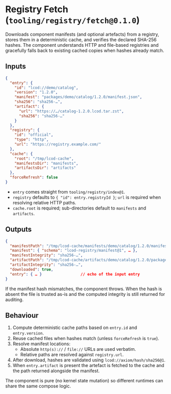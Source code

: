 # Registry Fetch (`tooling/registry/fetch@0.1.0`)

Downloads component manifests (and optional artefacts) from a registry, stores
them in a deterministic cache, and verifies the declared SHA-256 hashes. The
component understands HTTP and file-based registries and gracefully falls back
to existing cached copies when hashes already match.

## Inputs

```json
{
  "entry": {
    "id": "lcod://demo/catalog",
    "version": "1.2.0",
    "manifest": "packages/demo/catalog/1.2.0/manifest.json",
    "sha256": "sha256-…",
    "artifact": {
      "url": "https://…/catalog-1.2.0.lcod.tar.zst",
      "sha256": "sha256-…"
    }
  },
  "registry": {
    "id": "official",
    "type": "http",
    "url": "https://registry.example.com/"
  },
  "cache": {
    "root": "/tmp/lcod-cache",
    "manifestsDir": "manifests",
    "artifactsDir": "artifacts"
  },
  "forceRefresh": false
}
```

- `entry` comes straight from `tooling/registry/index@1`.
- `registry` defaults to `{ "id": entry.registryId }`; `url` is required when
  resolving relative HTTP paths.
- `cache.root` is required; sub-directories default to `manifests` and
  `artifacts`.

## Outputs

```json
{
  "manifestPath": "/tmp/lcod-cache/manifests/demo/catalog/1.2.0/manifest.json",
  "manifest": { "schema": "lcod-registry/manifest@1", … },
  "manifestIntegrity": "sha256-…",
  "artifactPath": "/tmp/lcod-cache/artifacts/demo/catalog/1.2.0/package.tar.zst",
  "artifactIntegrity": "sha256-…",
  "downloaded": true,
  "entry": { … }                 // echo of the input entry
}
```

If the manifest hash mismatches, the component throws. When the hash is absent
the file is trusted as-is and the computed integrity is still returned for
auditing.

## Behaviour

1. Compute deterministic cache paths based on `entry.id` and `entry.version`.
2. Reuse cached files when hashes match (unless `forceRefresh` is `true`).
3. Resolve manifest locations:
   - Absolute `http(s)://` / `file://` URLs are used verbatim.
   - Relative paths are resolved against `registry.url`.
4. After download, hashes are validated using `lcod://axiom/hash/sha256@1`.
5. When `entry.artifact` is present the artefact is fetched to the cache and the
   path returned alongside the manifest.

The component is pure (no kernel state mutation) so different runtimes can share
the same compose logic.
